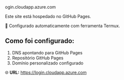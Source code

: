 ogin.cloudapp.azure.com

Este site está hospedado no GitHub Pages.

🔧 Configurado automaticamente com ferramenta Termux.

## Como foi configurado:

1. DNS apontando para GitHub Pages
2. Repositório GitHub Pages
3. Domínio personalizado configurado

🌐 **URL:** https://login.cloudapp.azure.com
